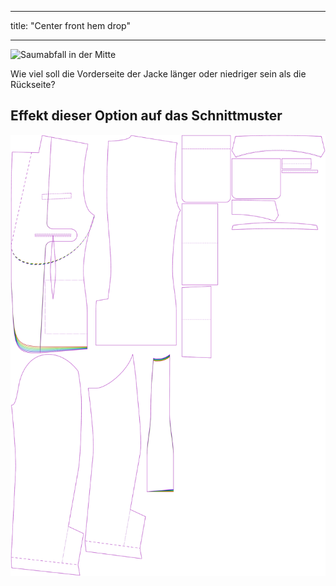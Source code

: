 - - -
title: "Center front hem drop"
- - -

![Saumabfall in der Mitte](centerfronthemdrop.svg)

Wie viel soll die Vorderseite der Jacke länger oder niedriger sein als die Rückseite?

## Effekt dieser Option auf das Schnittmuster

![Dieses Bild zeigt den Effekt dieser Option, indem es mehrere Varianten überlagert, die einen anderen Wert für diese Option haben](jaeger_centerfronthemdrop_sample.svg "Effect of this option on the pattern")
